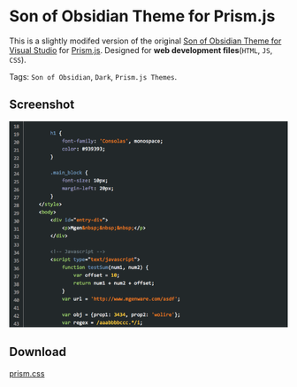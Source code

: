 # Son of Obsidian Theme for Prism.js

This is a slightly modifed version of the original [Son of Obsidian Theme for Visual Studio](https://studiostyl.es/schemes/son-of-obsidian) for [Prism.js](http://prismjs.com). Designed for **web development files**(`HTML`, `JS`, `CSS`).

Tags: `Son of Obsidian`, `Dark`, `Prism.js Themes`.

## Screenshot
[![Screenshot](screenshot.png)](screenshot.png?raw=true)

## Download
[prism.css](prism.css)

